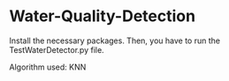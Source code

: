 # Water-Quality-Detection
Install the necessary packages.
Then, you have to run the TestWaterDetector.py file.


Algorithm used: KNN
